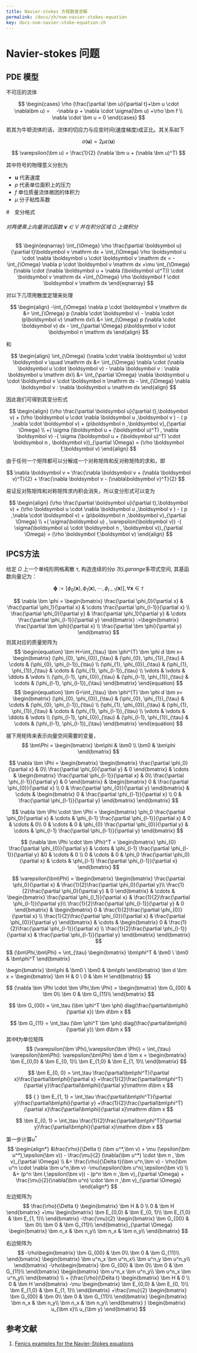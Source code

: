 ```yaml
---
title: Navier-stokes 方程数值求解
permalink: /docs/zh/num-navier-stokes-equation
key: docs-num-navier-stoke-equation-zh
---
```


# Navier-stokes 问题

## PDE 模型

不可压的流体

$$
\begin{cases}
\rho (\frac{\partial \bm u}{\partial t}+\bm u \cdot \nabla\bm u)  =
　-\nabla p + \nabla \cdot \sigma(\bm u) +\rho \bm f \\
\nabla \cdot \bm u = 0
\end{cases}
$$

若其为牛顿流体的话，流体的切应力与应变时间(速度梯度)成正比。其关系如下

$$
\sigma(\bm u) = 2 \mu \varepsilon(\bm u)
$$

$$
\varepsilon(\bm u) = \frac{1}{2} (\nabla \bm u + (\nabla \bm u)^T)
$$

其中符号的物理意义分别为

- $\bm u$ 代表速度
- $p$ 代表单位面积上的压力
- $f$ 单位质量流体微团的体积力
- $\mu$ 分子粘性系数

#　变分格式

###### 对两便乘上向量测试函数 $\bm v \in V$ 并在积分区域 $\Omega$ 上做积分

$$
\begin{eqnarray}
	\int_{\Omega} \rho \frac{\partial \boldsymbol u}{\partial t}\boldsymbol v
    \mathrm dx
	+ \int_{\Omega} \rho \boldsymbol u \cdot \nabla \boldsymbol u \cdot \boldsymbol v \mathrm dx 
	= 
	-\int_{\Omega} \nabla p \cdot \boldsymbol v \mathrm dx 
	+\mu \int_{\Omega}(\nabla \cdot (\nabla \boldsymbol u + \nabla (\boldsymbol u)^T)) \cdot \boldsymbol v \mathrm dx
	+\int_{\Omega} \rho \boldsymbol f \cdot \boldsymbol v \mathrm dx
\end{eqnarray}
$$

对以下几项用散度定理来处理

$$
\begin{align}
	-\int_{\Omega} \nabla p \cdot \boldsymbol v \mathrm dx 
	&= \int_{\Omega} p (\nabla \cdot \boldsymbol v) - \nabla \cdot (p\boldsymbol v) \mathrm dx\\
	&= \int_{\Omega} p (\nabla \cdot \boldsymbol v) dx - \int_{\partial \Omega} p\boldsymbol v \cdot \boldsymbol n \mathrm ds
\end{align}
$$

和

$$
\begin{align}
	\int_{\Omega} (\nabla \cdot \nabla \boldsymbol u) \cdot \boldsymbol v \quad \mathrm dx 
	&= \int_{\Omega} \nabla \cdot (\nabla \boldsymbol u \cdot \boldsymbol v) - \nabla \boldsymbol v : \nabla \boldsymbol u \mathrm dx\\
	&= \int_{\partial \Omega} \nabla \boldsymbol u \cdot \boldsymbol v  \cdot \boldsymbol n \mathrm ds - \int_{\Omega} \nabla \boldsymbol v : \nabla \boldsymbol u \mathrm dx
\end{align}
$$

因此我们可得到其变分形式

$$
\begin{align}
	(\rho \frac{\partial \boldsymbol u}{\partial t},\boldsymbol v) + (\rho \boldsymbol u \cdot \nabla \boldsymbol u ,\boldsymbol v ) 
	- ( p ,\nabla \cdot \boldsymbol v) + (p\boldsymbol n ,\boldsymbol v)_{\partial \Omega} \\
	+( \sigma (\boldsymbol u  + (\boldsymbol u)^T) , \nabla \boldsymbol v) 
	-( \sigma (\boldsymbol u + (\boldsymbol u)^T) \cdot \boldsymbol n ,  \boldsymbol v))_{\partial \Omega}
	 =  (\rho \boldsymbol f,\boldsymbol v)
\end{align}
$$

由于任何一个矩阵都可以分解成一个对称矩阵和反对称矩阵的求和，即

$$
\nabla \boldsymbol v = \frac{\nabla \boldsymbol v + (\nabla \boldsymbol v)^T}{2} + \frac{\nabla \boldsymbol v - (\nabla\boldsymbol v)^T}{2}
$$

易证反对陈矩阵和对称矩阵求内积会消失，所以变分形式可以变为

$$
\begin{align}
	(\rho \frac{\partial \boldsymbol u}{\partial t},\boldsymbol v) + (\rho \boldsymbol u \cdot \nabla \boldsymbol u ,\boldsymbol v ) 
	- ( p ,\nabla \cdot \boldsymbol v) + (p\boldsymbol n ,\boldsymbol v)_{\partial \Omega} \\
	+( \sigma(\boldsymbol u) , \varepsilon(\boldsymbol v)) 
	-( \sigma(\boldsymbol u) \cdot \boldsymbol n ,  \boldsymbol v))_{\partial \Omega}
	=  (\rho \boldsymbol f,\boldsymbol v)
\end{align}
$$

## IPCS方法

给定 $\Omega$​ 上一个单纯形网格离散 $\tau$, 构造连续的分p 次$Lgarange$多项式空间, 其基函数向量记为：

$$
\bm\phi := [\phi_0(\bm x), \phi_1(\bm x), \cdots, \phi_{l-1}(\bm x)],
\forall \bm x \in \tau
$$


$$
\nabla \bm \phi = 
\begin{bmatrix}
	\frac{\partial \phi_0}{\partial x} & \frac{\partial \phi_1}{\partial x} & \cdots \frac{\partial \phi_{l-1}}{\partial x} \\
	\frac{\partial \phi_0}{\partial y} & \frac{\partial \phi_1}{\partial y} & \cdots \frac{\partial \phi_{l-1}}{\partial y}
\end{bmatrix}
:=\begin{bmatrix}
	\frac{\partial \bm \phi}{\partial x} \\
	\frac{\partial \bm \phi}{\partial y}
\end{bmatrix}
$$
则其对应的质量矩阵为
$$
\begin{equation}
	\bm H=\int_{\tau} \bm \phi^{T} \bm \phi d \bm x=
	\begin{bmatrix}
		(\phi_{0}, \phi_{0})_{\tau} & (\phi_{0}, \phi_{1})_{\tau} & \cdots & (\phi_{0}, \phi_{l-1})_{\tau} \\
		(\phi_{1}, \phi_{0})_{\tau} & (\phi_{1}, \phi_{1})_{\tau} & \cdots & (\phi_{1}, \phi_{l-1})_{\tau} \\
		\vdots & \vdots & \ddots & \vdots \\
		(\phi_{l-1}, \phi_{0})_{\tau} & (\phi_{l-1}, \phi_{1})_{\tau} & \cdots & (\phi_{l-1}, \phi_{l-1})_{\tau}
	\end{bmatrix}
\end{equation}
$$
$$
\begin{equation}
	\bm G=\int_{\tau} \bm \phi^{T} \bm \phi d \bm x=
	\begin{bmatrix}
		(\phi_{0}, \phi_{0})_{\tau} & (\phi_{0}, \phi_{1})_{\tau} & \cdots & (\phi_{0}, \phi_{l-1})_{\tau} \\
		(\phi_{1}, \phi_{0})_{\tau} & (\phi_{1}, \phi_{1})_{\tau} & \cdots & (\phi_{1}, \phi_{l-1})_{\tau} \\
		\vdots & \vdots & \ddots & \vdots \\
		(\phi_{l-1}, \phi_{0})_{\tau} & (\phi_{l-1}, \phi_{1})_{\tau} & \cdots & (\phi_{l-1}, \phi_{l-1})_{\tau}
	\end{bmatrix}
\end{equation}
$$



接下用矩阵来表示向量空间需要的变量，
$$
\bm\Phi = \begin{bmatrix}
\bm\phi & \bm0 \\
\bm0 & \bm\phi
\end{bmatrix}
$$

$$
\nabla \bm \Phi = 
\begin{bmatrix}
	\begin{bmatrix}
		\frac{\partial \phi_0}{\partial x} & 0\\
		 \frac{\partial \phi_0}{\partial y} & 0
	\end{bmatrix}
	& \cdots
	& \begin{bmatrix}
		\frac{\partial \phi_{l-1}}{\partial x} & 0\\
		 \frac{\partial \phi_{l-1}}{\partial y} & 0
	\end{bmatrix}
	& \begin{bmatrix}
		0 & \frac{\partial \phi_{0}}{\partial x} \\
		0 & \frac{\partial \phi_{0}}{\partial y}
		\end{bmatrix}
	& \cdots
	& \begin{bmatrix}
		0 & \frac{\partial \phi_{l-1}}{\partial x} \\
		0 & \frac{\partial \phi_{l-1}}{\partial y}
	\end{bmatrix}
\end{bmatrix}
$$

$$
\nabla \bm \Phi \cdot \bm \Phi = 
\begin{bmatrix}
\phi_0 \frac{\partial \phi_0}{\partial x} & \cdots & \phi_{l-1} \frac{\partial \phi_{l-1}}{\partial x} & 0 & \cdots & 0\\
0 & \cdots & 0 & \phi_{0} \frac{\partial \phi_{0}}{\partial y} & \cdots & \phi_{l-1} \frac{\partial \phi_{l-1}}{\partial y} 
\end{bmatrix}
$$

$$
(\nabla \bm \Phi \cdot \bm \Phi)^T = 
\begin{bmatrix}
 \phi_{0} \frac{\partial \phi_{0}}{\partial y} & \cdots & \phi_{l-1} \frac{\partial \phi_{l-1}}{\partial y} &0 & \cdots & 0 \\
 0 & \cdots & 0 & \phi_0 \frac{\partial \phi_0}{\partial x} & \cdots & \phi_{l-1} \frac{\partial \phi_{l-1}}{\partial x}
\end{bmatrix}
$$


$$
\varepsilon(\bm\Phi) = 
\begin{bmatrix}
	\begin{bmatrix}
		\frac{\partial \phi_0}{\partial x} & \frac{1}{2}\frac{\partial \phi_0}{\partial y}\\
		\frac{1}{2}\frac{\partial \phi_0}{\partial y} & 0
	\end{bmatrix}
	& \cdots
	& \begin{bmatrix}
		\frac{\partial \phi_{l_1}}{\partial x} & \frac{1}{2}\frac{\partial \phi_{l-1}}{\partial y}\\
		\frac{1}{2}\frac{\partial \phi_{l-1}}{\partial y} & 0
	\end{bmatrix}
	& \begin{bmatrix}
		0 & \frac{1}{2}\frac{\partial \phi_{0}}{\partial x} \\
		\frac{1}{2}\frac{\partial \phi_{0}}{\partial x} & \frac{\partial \phi_{0}}{\partial y}
	\end{bmatrix}
	& \cdots
	& \begin{bmatrix}
		0 & \frac{1}{2}\frac{\partial \phi_{l-1}}{\partial x} \\
		\frac{1}{2}\frac{\partial \phi_{l-1}}{\partial x} & \frac{\partial \phi_{l-1}}{\partial y}
	\end{bmatrix}
\end{bmatrix}
$$

$$
(\bm\Phi,\bm\Phi) = \int_{\tau} 
\begin{bmatrix}
\bm\phi^T & \bm0 \\
\bm0 & \bm\phi^T
\end{bmatrix} 

\begin{bmatrix}
\bm\phi & \bm0 \\
\bm0 & \bm\phi
\end{bmatrix}
\bm d \bm x = 
\begin{bmatrix}
		\bm H & 0 \\
		0 & \bm H
	\end{bmatrix}
$$

$$
(\nabla \bm \Phi \cdot \bm \Phi,\bm \Phi) =
\begin{bmatrix}
\bm G_{00} & \bm 0\\
\bm 0 & \bm G_{11}\\
\end{bmatrix}
$$

$$
\bm G_{00} = \int_\tau (\bm \phi^T \bm \phi) diag(\frac{\partial\bm\phi}{\partial x}) 
 \bm d\bm x
$$


$$
\bm G_{11} = \int_\tau (\bm \phi^T \bm \phi) diag(\frac{\partial\bm\phi}{\partial y})
 \bm d\bm x
$$
其中$\bm I$为单位矩阵
$$
(\varepsilon(\bm \Phi),\varepsilon(\bm \Phi)) = \int_{\tau} \varepsilon(\bm\Phi): \varepsilon(\bm\Phi) \bm d \bm x  =  
\begin{bmatrix}
\bm E_{0,0} & \bm E_{0, 1}\\
\bm E_{1,0} & \bm E_{1, 1}\\
\end{bmatrix}
$$

$$
\bm E_{0, 0} = \int_\tau \frac{\partial\bm\phi^T}{\partial x}\frac{\partial\bm\phi}{\partial x}
+\frac{1}{2}\frac{\partial\bm\phi^T}{\partial y}\frac{\partial\bm\phi}{\partial y}\mathrm
d\bm x
$$

$$ { }
\bm E_{1, 1} = \int_\tau \frac{\partial\bm\phi^T}{\partial y}\frac{\partial\bm\phi}{\partial y}
+\frac{1}{2}\frac{\partial\bm\phi^T}{\partial x}\frac{\partial\bm\phi}{\partial x}\mathrm
d\bm x
$$

$$
\bm E_{0, 1} = \int_\tau \frac{1}{2}\frac{\partial\bm\phi^T}{\partial y}\frac{\partial\bm\phi}{\partial x}\mathrm
d\bm x
$$

第一步计算$u^*$​
$$
\begin{align*}
	&\frac{\rho}{\Delta t} (\bm u^*,\bm v) + \mu (\epsilon(\bm u^*),\epsilon(\bm v)) 
	- \frac{\mu}{2} (\nabla(\bm u^*) \cdot \bm n , \bm v)_{\partial \Omega} \\
	&= \frac{\rho}{\Delta t}(\bm u^n,\bm v) - \rho(\bm u^n \cdot \nabla \bm u^n,\bm v) 
	-\mu(\epsilon(\bm u^n),\epsilon(\bm v)) \\ &+ (p^n \bm I,\epsilon(\bm v)) - (p^n \bm n ,\bm v)_{\partial \Omega}
	+ \frac{\mu}{2}(\nabla(\bm u^n) \cdot \bm n ,\bm v)_{\partial \Omega}
\end{align*}
$$
左边矩阵为
$$
\frac{\rho}{\Delta t}
\begin{bmatrix}
	\bm H & 0 \\
	0 & \bm H
\end{bmatrix}
+\mu
\begin{bmatrix}
\bm E_{0,0} & \bm E_{0, 1}\\
\bm E_{1,0} & \bm E_{1, 1}\\
\end{bmatrix}
-\frac{\mu}{2}
\begin{bmatrix}
\bm G_{00} & \bm 0\\
\bm 0 & \bm G_{11}\\
\end{bmatrix}_{\partial \Omega}
\begin{bmatrix}
\bm n_x & \bm n_y\\
\bm n_x & \bm n_y\\
\end{bmatrix}
$$

右边矩阵为
$$
-\rho\begin{bmatrix}
\bm G_{00} & \bm 0\\
\bm 0 & \bm G_{11}\\
\end{bmatrix}
\begin{bmatrix}
\bm u^n_x \bm u^n_x\\
\bm u^n_y \bm u^n_y\\
\end{bmatrix}
-\rho\begin{bmatrix}
\bm G_{00} & \bm 0\\
\bm 0 & \bm G_{11}\\
\end{bmatrix}
\begin{bmatrix}
\bm u^n_x \bm u^n_y\\
\bm u^n_x \bm u^n_y\\
\end{bmatrix} \\
+
(\frac{\rho}{\Delta t}
\begin{bmatrix}
	\bm H & 0 \\
	0 & \bm H
\end{bmatrix}
-\mu
\begin{bmatrix}
\bm E_{0,0} & \bm E_{0, 1}\\
\bm E_{1,0} & \bm E_{1, 1}\\
\end{bmatrix}
+\frac{\mu}{2}
\begin{bmatrix}
\bm G_{00} & \bm 0\\
\bm 0 & \bm G_{11}\\
\end{bmatrix}
\begin{bmatrix}
\bm n_x & \bm n_y\\
\bm n_x & \bm n_y\\
\end{bmatrix}
)
\begin{bmatrix}
		u_{\bm x}\\
		u_{\bm y}
	\end{bmatrix}
$$


## 参考文献

1. [Fenics examples for the Navier-Stokes
   equations](https://fenicsproject.org/pub/tutorial/sphinx1/._ftut1004.html#the-navier-stokes-equations)
